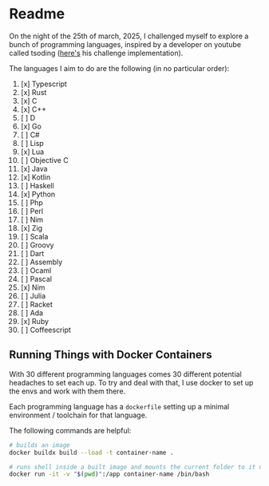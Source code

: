 # Readme

On the night of the 25th of march, 2025, I challenged myself to explore a bunch of programming 
languages, inspired by a developer on youtube called tsoding ([here's](https://github.com/tsoding/aoc-2020) his challenge implementation).

The languages I aim to do are the following (in no particular order):

1. [x] Typescript
2. [x] Rust
3. [x] C
4. [x] C++
5. [ ] D
6. [x] Go
7. [ ] C#
8. [ ] Lisp
9. [x] Lua
10. [ ] Objective C
11. [x] Java
12. [x] Kotlin
13. [ ] Haskell
14. [x] Python
15. [ ] Php
16. [ ] Perl
17. [ ] Nim
18. [x] Zig
19. [ ] Scala
20. [ ] Groovy
21. [ ] Dart
22. [ ] Assembly
23. [ ] Ocaml
24. [ ] Pascal
25. [x] Nim
26. [ ] Julia
27. [ ] Racket
28. [ ] Ada
29. [x] Ruby
30. [ ] Coffeescript

## Running Things with Docker Containers

With 30 different programming languages comes 30 different potential headaches to set each up. To try
and deal with that, I use docker to set up the envs and work with them there.

Each programming language has a `dockerfile` setting up a minimal environment / toolchain for that language.

The following commands are helpful:

```bash
# builds an image
docker buildx build --load -t container-name .

# runs shell inside a built image and mounts the current folder to it under /app
docker run -it -v "$(pwd)":/app container-name /bin/bash
```

